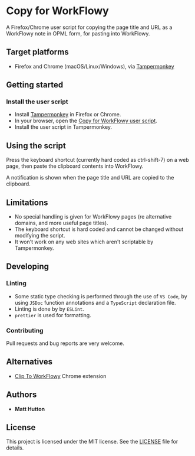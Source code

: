 # Copy for WorkFlowy

A Firefox/Chrome user script for copying the page title and URL as a WorkFlowy note
in OPML form, for pasting into WorkFlowy.
 
## Target platforms

- Firefox and Chrome (macOS/Linux/Windows), via [Tampermonkey](https://tampermonkey.net/index.php)

## Getting started

### Install the user script

- Install [Tampermonkey](https://tampermonkey.net/index.php) in Firefox or Chrome.
- In your browser, open the [Copy for WorkFlowy user script](https://github.com/mbhutton/copy4workflowy/raw/master/copy4workflowy.user.js).
- Install the user script in Tampermonkey.

## Using the script

Press the keyboard shortcut (currently hard coded as ctrl-shift-7) on a web page,
then paste the clipboard contents into WorkFlowy.

A notification is shown when the page title and URL are copied to the clipboard.

## Limitations

- No special handling is given for WorkFlowy pages (re alternative domains, and more useful page titles).
- The keyboard shortcut is hard coded and cannot be changed without modifying the script.
- It won't work on any web sites which aren't scriptable by Tampermonkey.

## Developing

### Linting

- Some static type checking is performed through the use of `VS Code`, by using `JSDoc` function annotations and a `TypeScript` declaration file.
- Linting is done by by `ESLint`.
- `prettier` is used for formatting.

### Contributing

Pull requests and bug reports are very welcome.

## Alternatives

- [Clip To WorkFlowy](https://chrome.google.com/webstore/detail/clip-to-workflowy/cfifjihfoegnccifkcdomdookdckhaah) Chrome extension

## Authors

- **Matt Hutton** 

## License

This project is licensed under the MIT license. See the [LICENSE](LICENSE) file for details.

